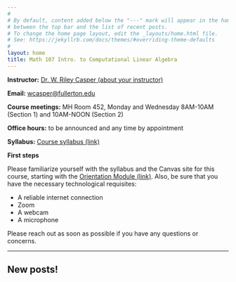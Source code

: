 ```yaml
---
#
# By default, content added below the "---" mark will appear in the home page
# between the top bar and the list of recent posts.
# To change the home page layout, edit the _layouts/home.html file.
# See: https://jekyllrb.com/docs/themes/#overriding-theme-defaults
#
layout: home
title: Math 107 Intro. to Computational Linear Algebra
---
```



**Instructor:** <a target="_parent" href="about-your-instructor.html">Dr. W. Riley Casper (about your instructor)</a>

**Email:** wcasper@fullerton.edu

**Course meetings:** MH Room 452, Monday and Wednesday 8AM-10AM (Section 1) and 10AM-NOON (Section 2)

**Office hours:** to be announced and any time by appointment

**Syllabus:** <a target="_parent" href="extras/syllabus.html">Course syllabus (link)</a>

**First steps**

Please familiarize yourself with the syllabus and the Canvas site for this course, starting with the <a target="_parent" href="https://csufullerton.instructure.com/courses/3252440/modules/7883087">Orientation Module (link)</a>.  Also, be sure that you have the necessary technological requisites:
* A reliable internet connection
* Zoom
* A webcam
* A microphone

Please reach out as soon as possible if you have any questions or concerns.

***

## New posts!

